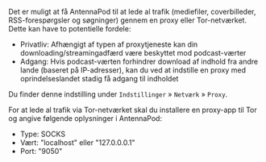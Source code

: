 Det er muligt at få AntennaPod til at lede al trafik (mediefiler, coverbilleder,
RSS-forespørgsler og søgninger) gennem en proxy eller Tor-netværket. Dette kan
have to potentielle fordele:

- Privatliv: Afhængigt af typen af proxytjeneste kan din
downloading/streamingadfærd være beskyttet mod podcast-værter
- Adgang: Hvis podcast-værten forhindrer download af indhold fra andre lande
(baseret på IP-adresser), kan du ved at indstille en proxy med oprindelseslandet
stadig få adgang til indholdet

Du finder denne indstilling under `Indstillinger` » `Netværk` » `Proxy`.

For at lede al trafik via Tor-netværket skal du installere en proxy-app til Tor
og angive følgende oplysninger i AntennaPod:

- Type: SOCKS
- Vært: "localhost" eller "127.0.0.0.1"
- Port: "9050"
